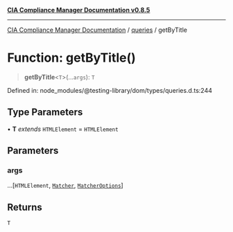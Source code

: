 [**CIA Compliance Manager Documentation v0.8.5**](../../../README.md)

***

[CIA Compliance Manager Documentation](../../../globals.md) / [queries](../README.md) / getByTitle

# Function: getByTitle()

> **getByTitle**\<`T`\>(...`args`): `T`

Defined in: node\_modules/@testing-library/dom/types/queries.d.ts:244

## Type Parameters

• **T** *extends* `HTMLElement` = `HTMLElement`

## Parameters

### args

...\[`HTMLElement`, [`Matcher`](../../../type-aliases/Matcher.md), [`MatcherOptions`](../../../interfaces/MatcherOptions.md)\]

## Returns

`T`
